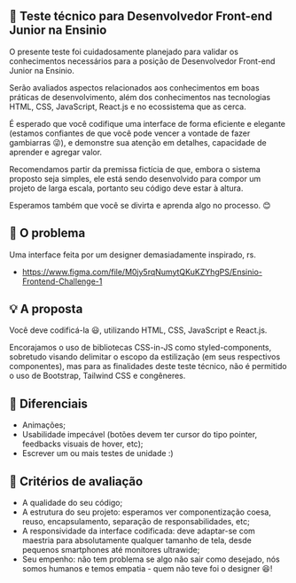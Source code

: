 ## :rocket: Teste técnico para Desenvolvedor Front-end Junior na Ensinio

O presente teste foi cuidadosamente planejado para validar os conhecimentos necessários para a posição de Desenvolvedor Front-end Junior na Ensinio.

Serão avaliados aspectos relacionados aos conhecimentos em boas práticas de desenvolvimento, além dos conhecimentos nas tecnologias HTML, CSS, JavaScript, React.js e no ecossistema que as cerca.

É esperado que você codifique uma interface de forma eficiente e elegante (estamos confiantes de que você pode vencer a vontade de fazer gambiarras :stuck_out_tongue_winking_eye:), e demonstre sua atenção em detalhes, capacidade de aprender e agregar valor.

Recomendamos partir da premissa fictícia de que, embora o sistema proposto seja simples, ele está sendo desenvolvido para compor um projeto de larga escala, portanto seu código deve estar à altura.

Esperamos também que você se divirta e aprenda algo no processo. :blush:

## :eyes: O problema

Uma interface feita por um designer demasiadamente inspirado, rs.

- https://www.figma.com/file/M0jy5rqNumytQKuKZYhgPS/Ensinio-Frontend-Challenge-1

## :bulb: A proposta

Você deve codificá-la :smiley:, utilizando HTML, CSS, JavaScript e React.js.

Encorajamos o uso de bibliotecas CSS-in-JS como styled-components, sobretudo visando delimitar o escopo da estilização (em seus respectivos componentes), mas para as finalidades deste teste técnico, não é permitido o uso de Bootstrap, Tailwind CSS e congêneres.

## :clap: Diferenciais

- Animações;
- Usabilidade impecável (botões devem ter cursor do tipo pointer, feedbacks visuais de hover, etc);
- Escrever um ou mais testes de unidade :)

## :page_facing_up: Critérios de avaliação

- A qualidade do seu código;
- A estrutura do seu projeto: esperamos ver componentização coesa, reuso, encapsulamento, separação de responsabilidades, etc;
- A responsividade da interface codificada: deve adaptar-se com maestria para absolutamente qualquer tamanho de tela, desde pequenos smartphones até monitores ultrawide;
- Seu empenho: não tem problema se algo não sair como desejado, nós somos humanos e temos empatia - quem não teve foi o designer :satisfied:!
